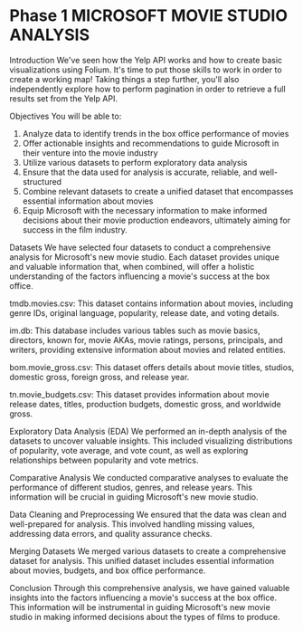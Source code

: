 
# Phase 1 MICROSOFT MOVIE STUDIO ANALYSIS

Introduction
We've seen how the Yelp API works and how to create basic visualizations using Folium. It's time to put those skills to work in order to create a working map! Taking things a step further, you'll also independently explore how to perform pagination in order to retrieve a full results set from the Yelp API.

Objectives
You will be able to:

1. Analyze data to identify trends in the box office performance of movies
2. Offer actionable insights and recommendations to guide Microsoft in their venture into the movie industry
3. Utilize various datasets to perform exploratory data analysis
4. Ensure that the data used for analysis is accurate, reliable, and well-structured
5. Combine relevant datasets to create a unified dataset that encompasses essential information about movies
6. Equip Microsoft with the necessary information to make informed decisions about their movie production endeavors, ultimately aiming for success in the film industry.

Datasets
We have selected four datasets to conduct a comprehensive analysis for Microsoft's new movie studio. Each dataset provides unique and valuable information that, when combined, will offer a holistic understanding of the factors influencing a movie's success at the box office.

tmdb.movies.csv: This dataset contains information about movies, including genre IDs, original language, popularity, release date, and voting details.

im.db: This database includes various tables such as movie basics, directors, known for, movie AKAs, movie ratings, persons, principals, and writers, providing extensive information about movies and related entities.

bom.movie_gross.csv: This dataset offers details about movie titles, studios, domestic gross, foreign gross, and release year.

tn.movie_budgets.csv: This dataset provides information about movie release dates, titles, production budgets, domestic gross, and worldwide gross.

Exploratory Data Analysis (EDA)
We performed an in-depth analysis of the datasets to uncover valuable insights. This included visualizing distributions of popularity, vote average, and vote count, as well as exploring relationships between popularity and vote metrics.

Comparative Analysis
We conducted comparative analyses to evaluate the performance of different studios, genres, and release years. This information will be crucial in guiding Microsoft's new movie studio.

Data Cleaning and Preprocessing
We ensured that the data was clean and well-prepared for analysis. This involved handling missing values, addressing data errors, and quality assurance checks.

Merging Datasets
We merged various datasets to create a comprehensive dataset for analysis. This unified dataset includes essential information about movies, budgets, and box office performance.

Conclusion
Through this comprehensive analysis, we have gained valuable insights into the factors influencing a movie's success at the box office. This information will be instrumental in guiding Microsoft's new movie studio in making informed decisions about the types of films to produce.
